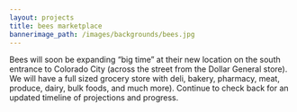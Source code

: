 ```yaml
---
layout: projects
title: bees marketplace
bannerimage_path: /images/backgrounds/bees.jpg
---
```



Bees will soon be expanding “big time” at their new location on the south entrance to Colorado City (across the street from the Dollar General store). We will have a full sized grocery store with deli, bakery, pharmacy, meat, produce, dairy, bulk foods, and much more). Continue to check back for an updated timeline of projections and progress.